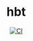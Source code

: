 <div align="center">
  <h1>hbt</h1>
  <p>
    <a href="https://github.com/henrytill/hbt/actions/workflows/ci.yml"><img src="https://github.com/henrytill/hbt/actions/workflows/ci.yml/badge.svg" alt="CI" /></a>
  </p>
</div>
